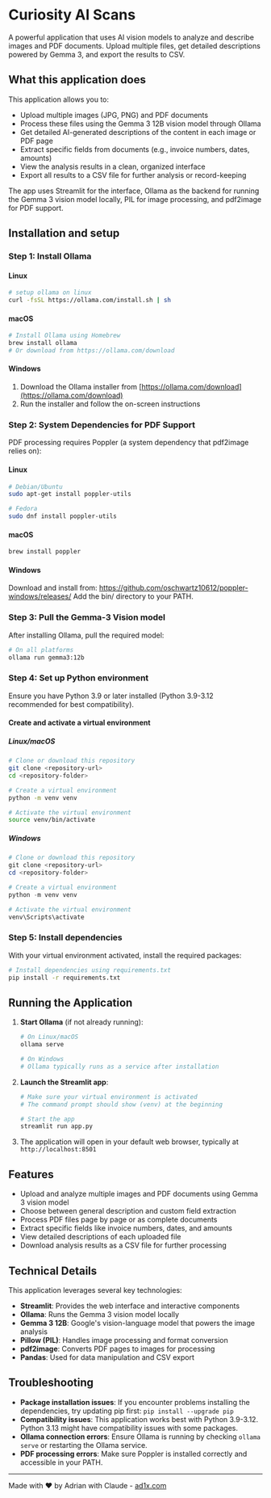 # Curiosity AI Scans

A powerful application that uses AI vision models to analyze and describe images and PDF documents. Upload multiple files, get detailed descriptions powered by Gemma 3, and export the results to CSV.

## What this application does

This application allows you to:

- Upload multiple images (JPG, PNG) and PDF documents
- Process these files using the Gemma 3 12B vision model through Ollama
- Get detailed AI-generated descriptions of the content in each image or PDF page
- Extract specific fields from documents (e.g., invoice numbers, dates, amounts)
- View the analysis results in a clean, organized interface
- Export all results to a CSV file for further analysis or record-keeping

The app uses Streamlit for the interface, Ollama as the backend for running the Gemma 3 vision model locally, PIL for image processing, and pdf2image for PDF support.

## Installation and setup

### Step 1: Install Ollama

#### Linux
```bash
# setup ollama on linux 
curl -fsSL https://ollama.com/install.sh | sh
```

#### macOS
```bash
# Install Ollama using Homebrew
brew install ollama
# Or download from https://ollama.com/download
```

#### Windows
1. Download the Ollama installer from [https://ollama.com/download](https://ollama.com/download)
2. Run the installer and follow the on-screen instructions

### Step 2: System Dependencies for PDF Support

PDF processing requires Poppler (a system dependency that pdf2image relies on):

#### Linux
```bash
# Debian/Ubuntu
sudo apt-get install poppler-utils

# Fedora
sudo dnf install poppler-utils
```

#### macOS
```bash
brew install poppler
```

#### Windows
Download and install from: https://github.com/oschwartz10612/poppler-windows/releases/
Add the bin/ directory to your PATH.

### Step 3: Pull the Gemma-3 Vision model

After installing Ollama, pull the required model:
```bash
# On all platforms
ollama run gemma3:12b
```

### Step 4: Set up Python environment

Ensure you have Python 3.9 or later installed (Python 3.9-3.12 recommended for best compatibility).

#### Create and activate a virtual environment

##### Linux/macOS
```bash
# Clone or download this repository
git clone <repository-url>
cd <repository-folder>

# Create a virtual environment
python -m venv venv

# Activate the virtual environment
source venv/bin/activate
```

##### Windows
```powershell
# Clone or download this repository
git clone <repository-url>
cd <repository-folder>

# Create a virtual environment
python -m venv venv

# Activate the virtual environment
venv\Scripts\activate
```

### Step 5: Install dependencies

With your virtual environment activated, install the required packages:
```bash
# Install dependencies using requirements.txt
pip install -r requirements.txt
```

## Running the Application

1. **Start Ollama** (if not already running):
   ```bash
   # On Linux/macOS
   ollama serve
   
   # On Windows
   # Ollama typically runs as a service after installation
   ```

2. **Launch the Streamlit app**:
   ```bash
   # Make sure your virtual environment is activated
   # The command prompt should show (venv) at the beginning
   
   # Start the app
   streamlit run app.py
   ```

3. The application will open in your default web browser, typically at `http://localhost:8501`

## Features

- Upload and analyze multiple images and PDF documents using Gemma 3 vision model
- Choose between general description and custom field extraction
- Process PDF files page by page or as complete documents
- Extract specific fields like invoice numbers, dates, and amounts
- View detailed descriptions of each uploaded file
- Download analysis results as a CSV file for further processing

## Technical Details

This application leverages several key technologies:

- **Streamlit**: Provides the web interface and interactive components
- **Ollama**: Runs the Gemma 3 vision model locally 
- **Gemma 3 12B**: Google's vision-language model that powers the image analysis
- **Pillow (PIL)**: Handles image processing and format conversion
- **pdf2image**: Converts PDF pages to images for processing
- **Pandas**: Used for data manipulation and CSV export

## Troubleshooting

- **Package installation issues**: If you encounter problems installing the dependencies, try updating pip first: `pip install --upgrade pip`
- **Compatibility issues**: This application works best with Python 3.9-3.12. Python 3.13 might have compatibility issues with some packages.
- **Ollama connection errors**: Ensure Ollama is running by checking `ollama serve` or restarting the Ollama service.
- **PDF processing errors**: Make sure Poppler is installed correctly and accessible in your PATH.

---

Made with ❤️ by Adrian with Claude - [ad1x.com](https://ad1x.com)
